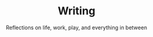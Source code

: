 ---
share: true
title: "Writing"
subtitle: "Reflections on life, work, play, and everything in between"
layout: writing
---